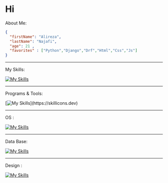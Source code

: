 # Hi
About Me:
~~~json
{
  "firstName": "Alireza",
  "lastName": "Najafi",
  "age": 21 ,
  "favorites" : ["Python","Django","Drf","Html","Css","Js"]
}

~~~

____
My Skills:

[![My Skills](https://skillicons.dev/icons?i=html,css,python,django,arduino,raspberrypi,cs,cpp)](https://skillicons.dev)
____
Programs & Tools:

[![My Skills](https://skillicons.dev/icons?i=vscode,visualstudio,eclipse,atom,vim,git,)](https://skillicons.dev)
____
OS :

[![My Skills](https://skillicons.dev/icons?i=linux)](https://skillicons.dev)
____
Data Base:

[![My Skills](https://skillicons.dev/icons?i=mysql,sqlite,postgres)](https://skillicons.dev)
____
Design :

[![My Skills](https://skillicons.dev/icons?i=xd,figma)](https://skillicons.dev)
